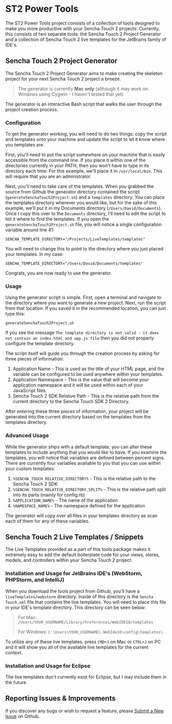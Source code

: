 # ST2 Power Tools

The ST2 Power Tools project consists of a collection of tools designed to make you more productive with your Sencha Touch 2 projects.  Currently, this consists of two separate tools: the Sencha Touch 2 Project Generator and a collection of Sencha Touch 2 live templates for the JetBrains family of IDE's.

## Sencha Touch 2 Project Generator

The Sencha Touch 2 Project Generator aims to make creating the skeleton project for your next Sencha Touch 2 project a breeze. 

>The generator is currently **Mac only** (although it may work on Windows using Cygwin - I haven't tested that yet).

The generator is an interactive Bash script that walks the user through the project creation process.  

### Configuration

To get the generator working, you will need to do two things: copy the script and templates onto your machine and update the script to let it know where you templates are.

First, you'll need to put the script somewhere on your machine that is easily accessible from the command line.  If you place it within one of the directories currently in your PATH, then you won't have to type in its directory each time.  For this example, we'll place it in `/usr/local/bin`.  This will require that you are an administrator.

Next, you'll need to take care of the templates.  When you grabbed the source from Github the generator directory contained the script (`generateSenchaTouch2Project.sh`) and a `templates` directory.  You can place the templates directory wherever you would like, but for the sake of this example, we'll put it in my Documents directory (`/Users/David/Documents`).  Once I copy this over to the `Documents` directory, I'll need to edit the script to tell it where to find the templates.  If you open the `generateSenchaTouch2Project.sh` file, you will notice a single configuration variable around line 41:

    SENCHA_TEMPLATE_DIRECTORY="/Projects/LiveTemplates/templates"

You will need to change this to point to the directory where you just placed your templates.  In my case:

    SENCHA_TEMPLATE_DIRECTORY="/Users/David/Documents/templates"

Congrats, you are now ready to use the generator.

### Usage

Using the generator script is simple.  First, open a terminal and navigate to the directory where you want to generate a new project.  Next, run the script from that location.  If you saved it in the recommended location, you can just type this:

    generateSenchaTouch2Project.sh

If you see the message `The template directory is not valid - it does not contain an index.html and app.js file` then you did not properly configure the template directory.  

The script itself will guide you through the creation process by asking for three pieces of information:

1.  Application Name - This is used as the title of your HTML page, and the variable can be configured to be used anywhere within your templates.
2.  Application Namespace - This is the value that will become your application namespace and it will be used within each of your JavaScript files.
3.  Sencha Touch 2 SDK Relative Path - This is the relative path from the current directory to the Sencha Touch SDK 2 Directory.

After entering these three pieces of information, your project will be generated into the current directory based on the templates from the templates directory.

### Advanced Usage

While the generator ships with a default template, you can alter these templates to include anything that you would like to have.  If you examine the templates, you will notice that variables are defined between percent signs.  There are currently four variables available to you that you can use within your custom templates:

1. `%SENCHA_TOUCH_RELATIVE_DIRECTORY%` - This is the relative path to the Sencha Touch 2 SDK
2. `%SENCHA_TOUCH_RELATIVE_DIRECTORY_SPLIT%` - This is the relative path split into its parts (mainly for config.rb)
3. `%APPLICATION_NAME%` - The name of the application
4. `%NAMESPACE_NAME%` - The namespace defined for the application

The generator will copy over all files in your templates directory as scan each of them for any of these variables.

## Sencha Touch 2 Live Templates / Snippets

The Live Templates provided as a part of this tools package makes it extremely easy to add the default boilerplate code for your views, stores, models, and controllers within your Sencha Touch 2 project.

### Installation and Usage for JetBrains IDE's (WebStorm, PHPStorm, and IntelliJ)

When you download the tools project from Github, you'll have a `liveTemplates/webstorm` directory.  Inside of this directory is the `Sencha Touch.xml` file that contains the live templates.  You will need to place this file in your IDE's template directory.  This directory can be seen below:

>For Mac: `/Users/YOUR_USERNAME/Library/Preferences/WebIDE10/templates`
>
>For Windows: `C:\Users\YOUR_USERNAME\.WebIde10\config\templates\`

To utilize any of these live templates, press `CMD+J` on Mac or `CTRL+J` on PC and it will show you all of the available live templates for the current context.

### Installation and Usage for Eclipse

The live templates don't currently exist for Eclipse, but I may include them in the future.

## Reporting Issues & Improvements

If you discover any bugs or wish to request a feature, please [Submit a New Issue](https://github.com/davidtucker/ST2PowerTools/issues/new) on Github.




